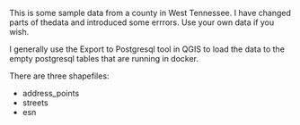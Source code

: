 This is some sample data from a county in West Tennessee. I have changed parts of thedata and introduced some errrors. Use your own data if you wish. 

I generally use the Export to Postgresql tool in QGIS to load the data to the empty postgresql tables that are running in docker. 

There are three shapefiles: 

* address_points 
* streets 
* esn 
